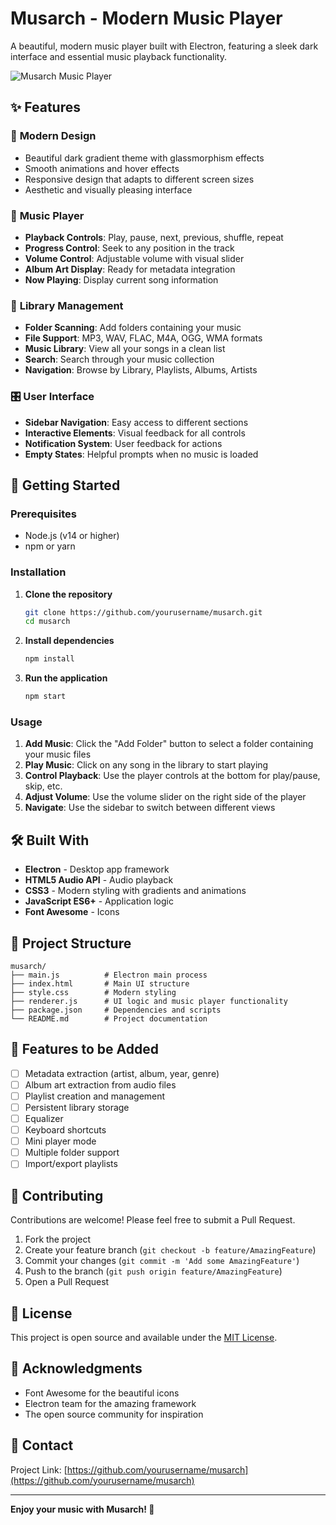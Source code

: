 # Musarch - Modern Music Player

A beautiful, modern music player built with Electron, featuring a sleek dark interface and essential music playback functionality.

![Musarch Music Player](screenshot.png)

## ✨ Features

### 🎨 **Modern Design**
- Beautiful dark gradient theme with glassmorphism effects
- Smooth animations and hover effects
- Responsive design that adapts to different screen sizes
- Aesthetic and visually pleasing interface

### 🎵 **Music Player**
- **Playback Controls**: Play, pause, next, previous, shuffle, repeat
- **Progress Control**: Seek to any position in the track
- **Volume Control**: Adjustable volume with visual slider
- **Album Art Display**: Ready for metadata integration
- **Now Playing**: Display current song information

### 📁 **Library Management**
- **Folder Scanning**: Add folders containing your music
- **File Support**: MP3, WAV, FLAC, M4A, OGG, WMA formats
- **Music Library**: View all your songs in a clean list
- **Search**: Search through your music collection
- **Navigation**: Browse by Library, Playlists, Albums, Artists

### 🎛️ **User Interface**
- **Sidebar Navigation**: Easy access to different sections
- **Interactive Elements**: Visual feedback for all controls
- **Notification System**: User feedback for actions
- **Empty States**: Helpful prompts when no music is loaded

## 🚀 Getting Started

### Prerequisites
- Node.js (v14 or higher)
- npm or yarn

### Installation

1. **Clone the repository**
   ```bash
   git clone https://github.com/yourusername/musarch.git
   cd musarch
   ```

2. **Install dependencies**
   ```bash
   npm install
   ```

3. **Run the application**
   ```bash
   npm start
   ```

### Usage

1. **Add Music**: Click the "Add Folder" button to select a folder containing your music files
2. **Play Music**: Click on any song in the library to start playing
3. **Control Playback**: Use the player controls at the bottom for play/pause, skip, etc.
4. **Adjust Volume**: Use the volume slider on the right side of the player
5. **Navigate**: Use the sidebar to switch between different views

## 🛠️ Built With

- **Electron** - Desktop app framework
- **HTML5 Audio API** - Audio playback
- **CSS3** - Modern styling with gradients and animations
- **JavaScript ES6+** - Application logic
- **Font Awesome** - Icons

## 📁 Project Structure

```
musarch/
├── main.js          # Electron main process
├── index.html       # Main UI structure
├── style.css        # Modern styling
├── renderer.js      # UI logic and music player functionality
├── package.json     # Dependencies and scripts
└── README.md        # Project documentation
```

## 🎯 Features to be Added

- [ ] Metadata extraction (artist, album, year, genre)
- [ ] Album art extraction from audio files
- [ ] Playlist creation and management
- [ ] Persistent library storage
- [ ] Equalizer
- [ ] Keyboard shortcuts
- [ ] Mini player mode
- [ ] Multiple folder support
- [ ] Import/export playlists

## 🤝 Contributing

Contributions are welcome! Please feel free to submit a Pull Request.

1. Fork the project
2. Create your feature branch (`git checkout -b feature/AmazingFeature`)
3. Commit your changes (`git commit -m 'Add some AmazingFeature'`)
4. Push to the branch (`git push origin feature/AmazingFeature`)
5. Open a Pull Request

## 📝 License

This project is open source and available under the [MIT License](LICENSE).

## 🙏 Acknowledgments

- Font Awesome for the beautiful icons
- Electron team for the amazing framework
- The open source community for inspiration

## 📧 Contact

Project Link: [https://github.com/yourusername/musarch](https://github.com/yourusername/musarch)

---

**Enjoy your music with Musarch! 🎵**
